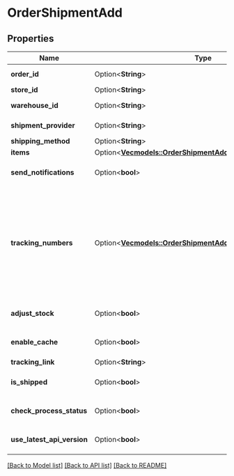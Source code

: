 # OrderShipmentAdd

## Properties

Name | Type | Description | Notes
------------ | ------------- | ------------- | -------------
**order_id** | Option<**String**> | Defines the order for which the shipment will be created | [optional]
**store_id** | Option<**String**> | Store Id | [optional]
**warehouse_id** | Option<**String**> | This parameter is used for selecting a warehouse where you need to set/modify a product quantity. | [optional]
**shipment_provider** | Option<**String**> | Defines company name that provide tracking of shipment | [optional]
**shipping_method** | Option<**String**> | Define shipping method | [optional]
**items** | Option<[**Vec<models::OrderShipmentAddItemsInner>**](OrderShipmentAdd_items_inner.md)> | Defines items in the order that will be shipped | [optional]
**send_notifications** | Option<**bool**> | Send notifications to customer after shipment was created | [optional][default to false]
**tracking_numbers** | Option<[**Vec<models::OrderShipmentAddTrackingNumbersInner>**](OrderShipmentAdd_tracking_numbers_inner.md)> | Defines shipment's tracking numbers that have to be added</br> How set tracking numbers to appropriate carrier:<ul><li>tracking_numbers[]=a2c.demo1,a2c.demo2 - set default carrier</li><li>tracking_numbers[<b>carrier_id</b>]=a2c.demo - set appropriate carrier</li></ul>To get the list of carriers IDs that are available in your store, use the <a href = \"https://api2cart.com/docs/#/cart/CartInfo\">cart.info</a > method | [optional]
**adjust_stock** | Option<**bool**> | This parameter is used for adjust stock. | [optional][default to false]
**enable_cache** | Option<**bool**> | If the value is 'true' and order exist in our cache, we will use order.info from cache to prepare shipment items. | [optional][default to false]
**tracking_link** | Option<**String**> | Defines custom tracking link | [optional]
**is_shipped** | Option<**bool**> | Defines shipment's status | [optional][default to true]
**check_process_status** | Option<**bool**> | Disable or enable check process status. Please note that the response will be slower due to additional requests to the store. | [optional][default to false]
**use_latest_api_version** | Option<**bool**> | Use the latest platform API version | [optional][default to false]

[[Back to Model list]](../README.md#documentation-for-models) [[Back to API list]](../README.md#documentation-for-api-endpoints) [[Back to README]](../README.md)


